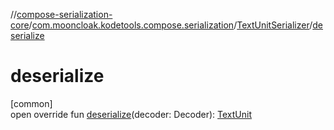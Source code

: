 //[compose-serialization-core](../../../index.md)/[com.mooncloak.kodetools.compose.serialization](../index.md)/[TextUnitSerializer](index.md)/[deserialize](deserialize.md)

# deserialize

[common]\
open override fun [deserialize](deserialize.md)(decoder: Decoder): [TextUnit](https://developer.android.com/reference/kotlin/androidx/compose/ui/unit/TextUnit.html)

